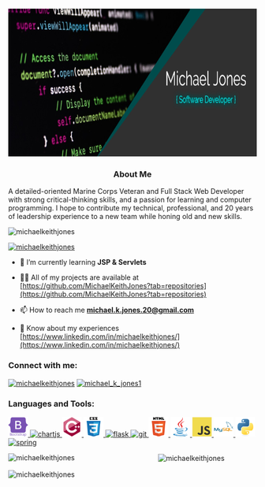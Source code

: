 <p align="center">
  <img width="800" height="300" src="https://github.com/MichaelKeithJones/MichaelKeithJones/blob/main/FotoJet.png">
</p>

<p align="center">
<h3 align="center">About Me</h3>
</p>
A detailed-oriented Marine Corps Veteran and Full Stack Web Developer with strong critical-thinking skills, and a passion for learning and computer programming. I hope to contribute my technical, professional, and 20 years of leadership experience to a new team while honing old and new skills.

<p align="left"> <img src="https://komarev.com/ghpvc/?username=michaelkeithjones&label=Profile%20views&color=0e75b6&style=flat" alt="michaelkeithjones" /> </p>

<p align="left"> <a href="https://github.com/ryo-ma/github-profile-trophy"><img src="https://github-profile-trophy.vercel.app/?username=michaelkeithjones" alt="michaelkeithjones" /></a> </p>

- 🌱 I’m currently learning **JSP & Servlets**

- 👨‍💻 All of my projects are available at [https://github.com/MichaelKeithJones?tab=repositories](https://github.com/MichaelKeithJones?tab=repositories)

- 📫 How to reach me **michael.k.jones.20@gmail.com**

- 📄 Know about my experiences [https://www.linkedin.com/in/michaelkeithjones/](https://www.linkedin.com/in/michaelkeithjones/)

<h3 align="left">Connect with me:</h3>
<p align="left">
<a href="https://linkedin.com/in/michaelkeithjones" target="blank"><img align="center" src="https://raw.githubusercontent.com/rahuldkjain/github-profile-readme-generator/master/src/images/icons/Social/linked-in-alt.svg" alt="michaelkeithjones" height="30" width="40" /></a>
<a href="https://www.hackerrank.com/michael_k_jones1" target="blank"><img align="center" src="https://raw.githubusercontent.com/rahuldkjain/github-profile-readme-generator/master/src/images/icons/Social/hackerrank.svg" alt="michael_k_jones1" height="30" width="40" /></a>
</p>

<h3 align="left">Languages and Tools:</h3>
<p align="left"> <a href="https://getbootstrap.com" target="_blank" rel="noreferrer"> <img src="https://raw.githubusercontent.com/devicons/devicon/master/icons/bootstrap/bootstrap-plain-wordmark.svg" alt="bootstrap" width="40" height="40"/> </a> <a href="https://www.chartjs.org" target="_blank" rel="noreferrer"> <img src="https://www.chartjs.org/media/logo-title.svg" alt="chartjs" width="40" height="40"/> </a> <a href="https://www.w3schools.com/cpp/" target="_blank" rel="noreferrer"> <img src="https://raw.githubusercontent.com/devicons/devicon/master/icons/cplusplus/cplusplus-original.svg" alt="cplusplus" width="40" height="40"/> </a> <a href="https://www.w3schools.com/css/" target="_blank" rel="noreferrer"> <img src="https://raw.githubusercontent.com/devicons/devicon/master/icons/css3/css3-original-wordmark.svg" alt="css3" width="40" height="40"/> </a> <a href="https://flask.palletsprojects.com/" target="_blank" rel="noreferrer"> <img src="https://www.vectorlogo.zone/logos/pocoo_flask/pocoo_flask-icon.svg" alt="flask" width="40" height="40"/> </a> <a href="https://git-scm.com/" target="_blank" rel="noreferrer"> <img src="https://www.vectorlogo.zone/logos/git-scm/git-scm-icon.svg" alt="git" width="40" height="40"/> </a> <a href="https://www.w3.org/html/" target="_blank" rel="noreferrer"> <img src="https://raw.githubusercontent.com/devicons/devicon/master/icons/html5/html5-original-wordmark.svg" alt="html5" width="40" height="40"/> </a> <a href="https://www.java.com" target="_blank" rel="noreferrer"> <img src="https://raw.githubusercontent.com/devicons/devicon/master/icons/java/java-original.svg" alt="java" width="40" height="40"/> </a> <a href="https://developer.mozilla.org/en-US/docs/Web/JavaScript" target="_blank" rel="noreferrer"> <img src="https://raw.githubusercontent.com/devicons/devicon/master/icons/javascript/javascript-original.svg" alt="javascript" width="40" height="40"/> </a> <a href="https://www.mysql.com/" target="_blank" rel="noreferrer"> <img src="https://raw.githubusercontent.com/devicons/devicon/master/icons/mysql/mysql-original-wordmark.svg" alt="mysql" width="40" height="40"/> </a> <a href="https://www.python.org" target="_blank" rel="noreferrer"> <img src="https://raw.githubusercontent.com/devicons/devicon/master/icons/python/python-original.svg" alt="python" width="40" height="40"/> </a> <a href="https://spring.io/" target="_blank" rel="noreferrer"> <img src="https://www.vectorlogo.zone/logos/springio/springio-icon.svg" alt="spring" width="40" height="40"/> </a> </p>

<p><img align="left" src="https://github-readme-stats.vercel.app/api/top-langs?username=michaelkeithjones&show_icons=true&locale=en&layout=compact&theme=vue-dark" alt="michaelkeithjones"  width="300"/></p>

<p>&nbsp;<img align="center" src="https://github-readme-stats.vercel.app/api?username=michaelkeithjones&show_icons=true&locale=en&theme=vue-dark" alt="michaelkeithjones"  width="300"/></p>

<p><img align="center" src="https://github-readme-streak-stats.herokuapp.com/?user=michaelkeithjones&theme=vue-dark" alt="michaelkeithjones" width="300" /></p>

